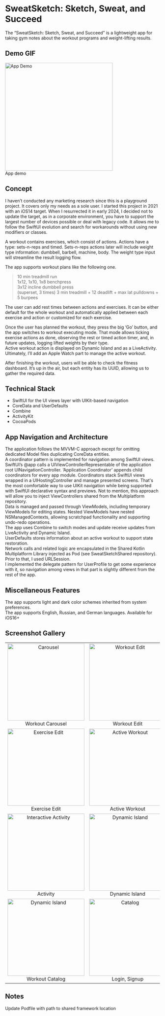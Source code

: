 #  SweatSketch: Sketch, Sweat, and Succeed
The “SweatSketch: Sketch, Sweat, and Succeed” is a lightweight app for taking gym notes about the workout programs and weight-lifting results.

## Demo GIF
<img src="./SweatSketch/Resources/AppDemos/SweatSketch_Demo_ActiveWorkout.gif" alt="App Demo" width="350" height="auto"><br> App demo

## Concept
I haven’t conducted any marketing research since this is a playground project. It covers only my needs as a sole user. I started this project in 2021 with an iOS14 target. When I resurrected it in early 2024, I decided not to update the target, as in a corporate environment, you have to support the largest number of devices possible or deal with legacy code. It allows me to follow the SwiftUI evolution and search for workarounds without using new modifiers or classes.

A workout contains exercises, which consist of actions. Actions have a type: sets-n-reps and timed. Sets-n-reps actions later will include weight type information: dumbbell, barbell, machine, body. The weight type input will streamline the result logging flow.

The app supports workout plans like the following one. 

> 10 min treadmill run  
1x12, 1x10, 1x8 benchpress  
3x12 incline dumbbell press  
(superset, 3 times) 3 min treadmill + 12 deadlift + max lat pulldowns + 5 burpees 

The user can add rest times between actions and exercises. It can be either default for the whole workout and automatically applied between each exercise and action or customized for each exercise.

Once the user has planned the workout, they press the big ‘Go’ button, and the app switches to workout executing mode. That mode allows ticking exercise actions as done, observing the rest or timed action timer, and, in future updates, logging lifted weights by their type.  
Active workout action is displayed on Dynamic Island and as a LiveActivity. Ultimately, I’ll add an Apple Watch part to manage the active workout. 

After finishing the workout, users will be able to check the fitness dashboard. It’s up in the air, but each entity has its UUID, allowing us to gather the required data.

## Technical Stack
- SwiftUI for the UI views layer with UIKit-based navigation
- CoreData and UserDefaults
- Combine
- ActivityKit
- CocoaPods

## App Navigation and Architecture
The application follows the MVVM-C approach except for omitting dedicated Model files duplicating CoreData entities.  
A coordinator pattern is implemented for navigation among SwiftUI views. SwiftUI’s @app calls a UIViewControllerRepresentable of the application root UINavigationController. ‘Application Coordinator’ appends child coordinators for every app module. Coordinators stack SwiftUI views wrapped in a UIHostingController and manage presented screens. That's the most comfortable way to use UIKit navigation while being supported with SwiftUI declarative syntax and previews. Not to mention, this approach will allow you to inject ViewControllers shared from the Multiplatform repository.  
Data is managed and passed through ViewModels, including temporary ViewModels for editing states. Nested ViewModels have nested NSManagedContexts, allowing scratchpad functionality and supporting undo-redo operations.  
The app uses Combine to switch modes and update receive updates from LiveActivity and Dynamic Island.  
UserDefaults stores information about an active workout to support state restoration.  
Network calls and related logic are encapsulated in the Shared Kotlin Multiplatform Library injected as Pod (see SweatSketchShared repository). Prior to that, I used URLSession.  
I implemented the delegate pattern for UserProfile to get some experience with it, so navigation among views in that part is slightly different from the rest of the app.  


## Miscellaneous Features
The app supports light and dark color schemes inherited from system preferences.  
The app supports English, Russian, and German languages. Available for iOS16+  

## Screenshot Gallery
| | |
| :---: | :---: | 
| <img src="./SweatSketch/Resources/AppDemos/SweatSketchDemo_1.png" alt="Carousel" width="250" height="auto"><br> Workout Carousel | <img src="./SweatSketch/Resources/AppDemos/SweatSketchDemo_2.png" alt="Workout Edit" width="250" height="auto"><br> Workout Edit |
| <img src="./SweatSketch/Resources/AppDemos/SweatSketchDemo_3.png" alt="Exercise Edit" width="250" height="auto"><br> Exercise Edit | <img src="./SweatSketch/Resources/AppDemos/SweatSketchDemo_4.png" alt="Active Workout" width="250" height="auto"><br> Active Workout |
| <img src="./SweatSketch/Resources/AppDemos/SweatSketchDemo_5.1.png" alt="Interactive Activity" width="250" height="auto"><br> Activity | <img src="./SweatSketch/Resources/AppDemos/SweatSketchDemo_5.2.png" alt="Dynamic Island" width="250" height="auto"><br> Dynamic Island |
| <img src="./SweatSketch/Resources/AppDemos/SweatSketchDemo_6.png" alt="Dynamic Island" width="250" height="auto"><br> Workout Catalog | <img src="./SweatSketch/Resources/AppDemos/SweatSketchDemo_7.png" alt="Catalog" width="250" height="auto"><br> Login, Signup |

## Notes
Update Podfile with path to shared framework location
